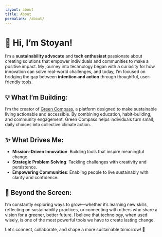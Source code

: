 ```yaml
---
layout: about
title: About
permalink: /about/
---
```


# 👋 Hi, I’m Stoyan!

I’m a **sustainability advocate** and **tech enthusiast** passionate about creating solutions that empower individuals and communities to make a positive impact. My journey into technology began with a curiosity for how innovation can solve real-world challenges, and today, I’m focused on bridging the gap between **intention and action** through thoughtful, user-friendly tools.

## 💡 What I’m Building:

I’m the creator of [Green Compass](https://greencompass.app/), a platform designed to make sustainable living actionable and accessible. By combining education, habit-building, and community engagement, Green Compass helps individuals turn small, daily choices into collective climate action.

## ✨ What Drives Me:

- **Mission-Driven Innovation**: Building tools that inspire meaningful change.  
- **Strategic Problem Solving**: Tackling challenges with creativity and persistence.  
- **Empowering Communities**: Enabling people to live sustainably with clarity and confidence.

## 🌱 Beyond the Screen:

I’m constantly exploring ways to grow—whether it’s learning new skills, reflecting on sustainability practices, or connecting with others who share a vision for a greener, better future. I believe that technology, when used wisely, is one of the most powerful tools we have to create lasting change.

Let’s connect, collaborate, and shape a more sustainable tomorrow! 🚀

